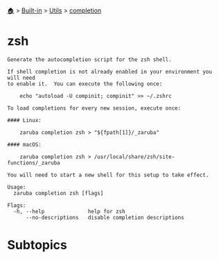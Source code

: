 <!--startTocHeader-->
[🏠](../../../README.md) > [Built-in](../../README.md) > [Utils](../README.md) > [completion](README.md)
# zsh
<!--endTocHeader-->

```
Generate the autocompletion script for the zsh shell.

If shell completion is not already enabled in your environment you will need
to enable it.  You can execute the following once:

	echo "autoload -U compinit; compinit" >> ~/.zshrc

To load completions for every new session, execute once:

#### Linux:

	zaruba completion zsh > "${fpath[1]}/_zaruba"

#### macOS:

	zaruba completion zsh > /usr/local/share/zsh/site-functions/_zaruba

You will need to start a new shell for this setup to take effect.

Usage:
  zaruba completion zsh [flags]

Flags:
  -h, --help              help for zsh
      --no-descriptions   disable completion descriptions

```

# Subtopics
<!--startTocSubtopic-->
<!--endTocSubtopic-->